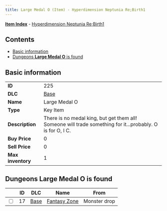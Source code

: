 ```yaml
---
title: Large Medal O (Item) - Hyperdimension Neptunia Re;Birth1
---
```


[**Item Index**](/neptunia/rb1/item/index.html) - [Hyperdimension Neptunia Re;Birth1](/neptunia/rb1)

## Contents

- [Basic information](#basic-information)
- [Dungeons **Large Medal O** is found](#dungeons-large-medal-o-is-found)
## Basic information

|   |   |
| -- | -- |
| **ID** | 225 |
| **DLC** | [Base](/neptunia/rb1/dlc/1-base.html) |
| **Name** | Large Medal O |
| **Type** | Key Item |
| **Description** | There is no medal king, but get them all! Someone will trade something for it...probably. O is for O, I C. |
| **Buy Price** | 0 |
| **Sell Price** | 0 |
| **Max inventory** | 1 |


## Dungeons **Large Medal O** is found

|    | ID | DLC | Name | From |
| -- | -- | --- | ---- | ---- |
| <input type="checkbox" id="rb1-dungeon-1-17" class="trackbox" /> | 17 | [Base](/neptunia/rb1/dlc/1-base.html) | [Fantasy Zone](/neptunia/rb1/dungeon/1-17-fantasy-zone.html) | Monster drop |
